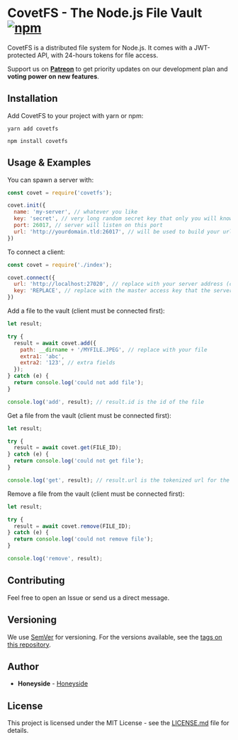 # CovetFS - The Node.js File Vault [![npm][npm-image]][npm-url]

[npm-image]: https://img.shields.io/npm/v/covetfs.svg
[npm-url]: https://www.npmjs.com/package/covetfs

CovetFS is a distributed file system for Node.js. It comes with a JWT-protected API, with 24-hours tokens for file access.

Support us on <a href="https://www.patreon.com/honeyside"><strong>Patreon</strong></a> to get priority updates on our development plan and <strong>voting power on new features</strong>.

## Installation

Add CovetFS to your project with yarn or npm:

```
yarn add covetfs
```

```
npm install covetfs
```

## Usage & Examples

You can spawn a server with:

```javascript
const covet = require('covetfs');

covet.init({
  name: 'my-server', // whatever you like
  key: 'secret', // very long random secret key that only you will know
  port: 26017, // server will listen on this port
  url: 'http://yourdomain.tld:26017', // will be used to build your url, you can use a reverse proxy here
})
```

To connect a client:

```javascript
const covet = require('./index');

covet.connect({
  url: 'http://localhost:27020', // replace with your server address (careful with http or https)
  key: 'REPLACE', // replace with the master access key that the server will console log on start
})
```

Add a file to the vault (client must be connected first):

```javascript
let result;

try {
  result = await covet.add({
    path: __dirname + '/MYFILE.JPEG', // replace with your file
    extra1: 'abc',
    extra2: '123', // extra fields
  });
} catch (e) {
  return console.log('could not add file');
}

console.log('add', result); // result.id is the id of the file
```

Get a file from the vault (client must be connected first):

```javascript
let result;

try {
  result = await covet.get(FILE_ID);
} catch (e) {
  return console.log('could not get file');
}

console.log('get', result); // result.url is the tokenized url for the file, valid for 24 hours
```

Remove a file from the vault (client must be connected first):

```javascript
let result;

try {
  result = await covet.remove(FILE_ID);
} catch (e) {
  return console.log('could not remove file');
}

console.log('remove', result);
```

## Contributing

Feel free to open an Issue or send us a direct message.

## Versioning

We use [SemVer](http://semver.org/) for versioning. For the versions available, see the [tags on this repository](https://github.com/Honeyside/CovetFS/tags). 

## Author

* **Honeyside** - [Honeyside](https://github.com/Honeyside)

## License

This project is licensed under the MIT License - see the [LICENSE.md](LICENSE.md) file for details.
